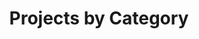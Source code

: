 ---
title: "Projects by Category"
layout: categories
permalink: /categories/
author_profile: true
---